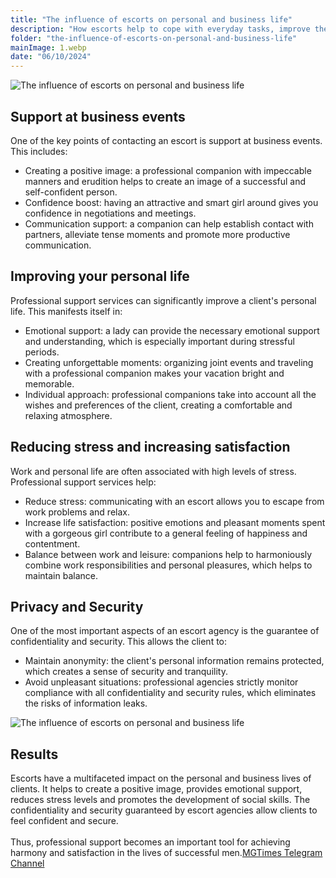 ```yaml
---
title: "The influence of escorts on personal and business life"
description: "How escorts help to cope with everyday tasks, improve the quality of life and promote a balance between work and personal interests."
folder: "the-influence-of-escorts-on-personal-and-business-life"
mainImage: 1.webp
date: "06/10/2024"
---
```


![The influence of escorts on personal and business life](/assets/img/media/the-influence-of-escorts-on-personal-and-business-life/1.webp "The influence of escorts on personal and business life")

## Support at business events

One of the key points of contacting an escort is support at business events. This includes:

- Creating a positive image: a professional companion with impeccable manners and erudition helps to create an image of a successful and self-confident person.
- Confidence boost: having an attractive and smart girl around gives you confidence in negotiations and meetings.
- Communication support: a companion can help establish contact with partners, alleviate tense moments and promote more productive communication.

## Improving your personal life

Professional support services can significantly improve a client's personal life. This manifests itself in:

- Emotional support: a lady can provide the necessary emotional support and understanding, which is especially important during stressful periods.
- Creating unforgettable moments: organizing joint events and traveling with a professional companion makes your vacation bright and memorable.
- Individual approach: professional companions take into account all the wishes and preferences of the client, creating a comfortable and relaxing atmosphere.

## Reducing stress and increasing satisfaction

Work and personal life are often associated with high levels of stress. Professional support services help:

- Reduce stress: communicating with an escort allows you to escape from work problems and relax.
- Increase life satisfaction: positive emotions and pleasant moments spent with a gorgeous girl contribute to a general feeling of happiness and contentment.
- Balance between work and leisure: companions help to harmoniously combine work responsibilities and personal pleasures, which helps to maintain balance.

## Privacy and Security

One of the most important aspects of an escort agency is the guarantee of confidentiality and security. This allows the client to:

- Maintain anonymity: the client's personal information remains protected, which creates a sense of security and tranquility.
- Avoid unpleasant situations: professional agencies strictly monitor compliance with all confidentiality and security rules, which eliminates the risks of information leaks.

![The influence of escorts on personal and business life](/assets/img/media/the-influence-of-escorts-on-personal-and-business-life/2.webp "The influence of escorts on personal and business life")

## Results

Escorts have a multifaceted impact on the personal and business lives of clients. It helps to create a positive image, provides emotional support, reduces stress levels and promotes the development of social skills.
The confidentiality and security guaranteed by escort agencies allow clients to feel confident and secure.
<br><br>
Thus, professional support becomes an important tool for achieving harmony and satisfaction in the lives of successful men.<a href="https://t.me/moscowgoldentimes" class="menu__link">MGTimes Telegram Channel</a>
